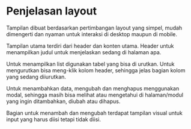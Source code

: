 # Penjelasan layout

Tampilan dibuat berdasarkan pertimbangan layout yang simpel, mudah dimengerti dan nyaman untuk interaksi di desktop maupun di mobile.

Tampilan utama terdiri dari header dan konten utama. Header untuk menampilkan judul untuk menjelaskan sedang di halaman apa. 

Untuk menampilkan list digunakan tabel yang bisa di urutkan. Untuk mengurutkan bisa meng-klik kolom header, sehingga jelas bagian kolom yang sedang diiurutkan.

Untuk menambahkan data, mengubah dan menghapus menggunakan modal, sehingga masih bisa melihat atau mengetahui di halaman/modul yang ingin ditambahkan, diubah atau dihapus.

Bagian untuk menambah dan mengubah terdapat tampilan visual untuk input yang harus diisi tetapi tidak diisi.
